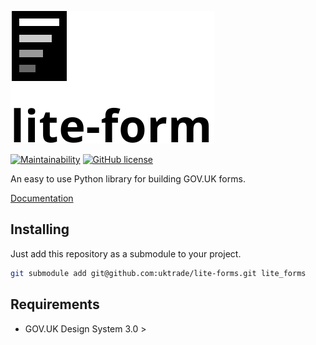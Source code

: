 ![Screenshot](docs/logo.svg)

[![Maintainability](https://api.codeclimate.com/v1/badges/be60e1b5dde9baa88a92/maintainability)](https://codeclimate.com/github/uktrade/lite-forms/maintainability)
[![GitHub license](https://img.shields.io/github/license/uktrade/lite-forms.svg)](https://github.com/uktrade/lite-forms/blob/master/LICENSE)

An easy to use Python library for building GOV.UK forms.

[Documentation](https://github.com/uktrade/lite-forms/tree/docs/docs)

## Installing

Just add this repository as a submodule to your project.

```bash
git submodule add git@github.com:uktrade/lite-forms.git lite_forms
```

## Requirements

* GOV.UK Design System 3.0 >
